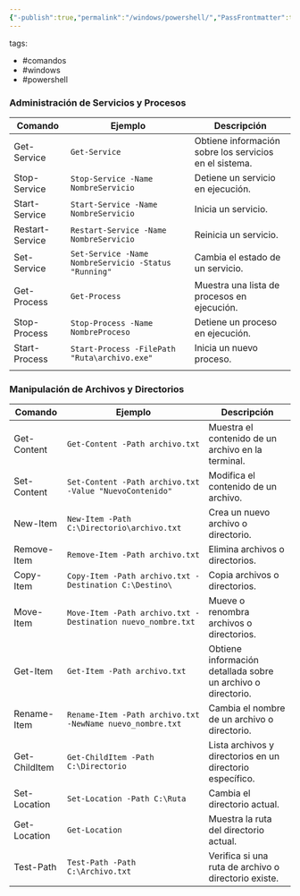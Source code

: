 ```yaml
---
{"-publish":true,"permalink":"/windows/powershell/","PassFrontmatter":true}
---
```




tags:
  - #comandos
  - #windows 
  - #powershell 


### Administración de Servicios y Procesos

| Comando | Ejemplo | Descripción |
| ---- | ---- | ---- |
| Get-Service | `Get-Service` | Obtiene información sobre los servicios en el sistema. |
| Stop-Service | `Stop-Service -Name NombreServicio` | Detiene un servicio en ejecución. |
| Start-Service | `Start-Service -Name NombreServicio` | Inicia un servicio. |
| Restart-Service | `Restart-Service -Name NombreServicio` | Reinicia un servicio. |
| Set-Service | `Set-Service -Name NombreServicio -Status "Running"` | Cambia el estado de un servicio. |
| Get-Process | `Get-Process` | Muestra una lista de procesos en ejecución. |
| Stop-Process | `Stop-Process -Name NombreProceso` | Detiene un proceso en ejecución. |
| Start-Process | `Start-Process -FilePath "Ruta\archivo.exe"` | Inicia un nuevo proceso. |
|  |  |  |

### Manipulación de Archivos y Directorios

| Comando           | Ejemplo                                         | Descripción                                      |
|-------------------|-------------------------------------------------|--------------------------------------------------|
| Get-Content       | `Get-Content -Path archivo.txt`                | Muestra el contenido de un archivo en la terminal. |
| Set-Content       | `Set-Content -Path archivo.txt -Value "NuevoContenido"` | Modifica el contenido de un archivo.   |
| New-Item          | `New-Item -Path C:\Directorio\archivo.txt`     | Crea un nuevo archivo o directorio.             |
| Remove-Item       | `Remove-Item -Path archivo.txt`                | Elimina archivos o directorios.                  |
| Copy-Item         | `Copy-Item -Path archivo.txt -Destination C:\Destino\` | Copia archivos o directorios.           |
| Move-Item         | `Move-Item -Path archivo.txt -Destination nuevo_nombre.txt` | Mueve o renombra archivos o directorios. |
| Get-Item          | `Get-Item -Path archivo.txt`                   | Obtiene información detallada sobre un archivo o directorio. |
| Rename-Item       | `Rename-Item -Path archivo.txt -NewName nuevo_nombre.txt` | Cambia el nombre de un archivo o directorio. |
| Get-ChildItem     | `Get-ChildItem -Path C:\Directorio`            | Lista archivos y directorios en un directorio específico. |
| Set-Location      | `Set-Location -Path C:\Ruta`                   | Cambia el directorio actual.                    |
| Get-Location      | `Get-Location`                                  | Muestra la ruta del directorio actual.           |
| Test-Path         | `Test-Path -Path C:\Archivo.txt`               | Verifica si una ruta de archivo o directorio existe. |

